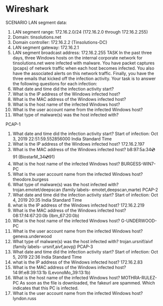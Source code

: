 # Wireshark

SCENARIO
LAN segment data:
1. LAN segment range: 172.16.2.0/24 (172.16.2.0 through 172.16.2.255)
2. Domain: tinsolutions.net
3. Domain controller: 172.16.2.2 (Tinsolutions-DC)
4. LAN segment gateway: 172.16.2.1
5. LAN segment broadcast address: 172.16.2.255
TASK
In the past three days, three Windows hosts on the internal corporate network
for tinsolutions.net were infected with malware. You have packet captures
(pcaps) of network traffic when each host becomes infected. You also have the
associated alerts on this network traffic. Finally, you have the three emails that
kicked off the infection activity. Your task is to answer the following questions
for each infection:
1. What date and time did the infection activity start?
2. What is the IP address of the Windows infected host?
3. What is the MAC address of the Windows infected host?
4. What is the host name of the infected Windows host?
5. What is the user account name from the infected Windows host?
6. What type of malware(s) was the host infected with?

PCAP-1
1. What date and time did the infection activity start?
Start of infection: Oct 3, 2019 22:51:59.552856000 India Standard Time
2. What is the IP address of the Windows infected host?
172.16.2.197
3. What is the MAC address of the Windows infected host?
b8:97:5a:34:cd:91 (BiostarM_34:cd:91)
4. What is the host name of the infected Windows host?
BURGESS-WIN7-PC
5. What is the user account name from the infected Windows host?
 theodore.burgess
6. What type of malware(s) was the host infected with?
trojan.emotet/deepscan (family labels- emotet,deepscan,marte)
PCAP-2
1. What date and time did the infection activity start?
Start of infection: Oct 4, 2019 20:35 India Standard Time
2. what is the IP address of the Windows infected host?
172.16.2.219
3. What is the MAC address of the Windows infected host?
08:17:f4:67:20:0b (Ibm_67:20:0b)
4. What is the host name of the infected Windows host?
G-UNDERWOOD-PC
5. What is the user account name from the infected Windows host?
geneva.underwood
6. What type of malware(s) was the host infected with?
trojan.ursnif/aivf (family labels- ursnif,aivf,aovpj)
PCAP-3
1. What date and time did the infection activity start?
Start of infection: Oct 5, 2019 22:36 India Standard Time
2. what is the IP address of the Windows infected host?
172.16.2.83
3. What is the MAC address of the Windows infected host?
14:9f:e8:39:13:1b (LevonoMo_39:13:1b)
4. What is the host name of the infected Windows host?
MOTHRA-RULEZ-PC
As soon as the file is downloaded, the fakeurl are spammed. Which indicates that
this PC is infected.
5. What is the user account name from the infected Windows host?
lyndon.russ
